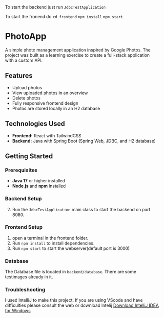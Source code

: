 To start the backend just run `JdbcTestApplication`

To start the fronend do
`cd frontend`
`npm install`
`npm start`
# PhotoApp

A simple photo management application inspired by Google Photos. 
The project was built as a learning exercise to create a full-stack application with a custom API.

## Features
- Upload photos
- View uploaded photos in an overview
- Delete photos
- Fully responsive frontend design
- Photos are stored locally in an H2 database

## Technologies Used
- **Frontend:** React with TailwindCSS
- **Backend:** Java with Spring Boot (Spring Web, JDBC, and H2 database)

## Getting Started

### Prerequisites
- **Java 17** or higher installed
- **Node.js** and **npm** installed

### Backend Setup
2. Run the `JdbcTestApplication` main class to start the backend on port 8080.

### Frontend Setup
1. open a terminal in the frontend folder.
2. Run `npm install` to install dependencies.
3. Run `npm start` to start the webserver(default port is 3000)

### Database
The Database file is located in `backend/database`. There are some testimages already in it. 

### Troubleshooting
I used IntelliJ to make this project. If you are using VScode and have difficulties please consult the web or
download Intelij 
[Download IntelliJ IDEA for Windows](https://www.jetbrains.com/idea/download/?section=windows)

